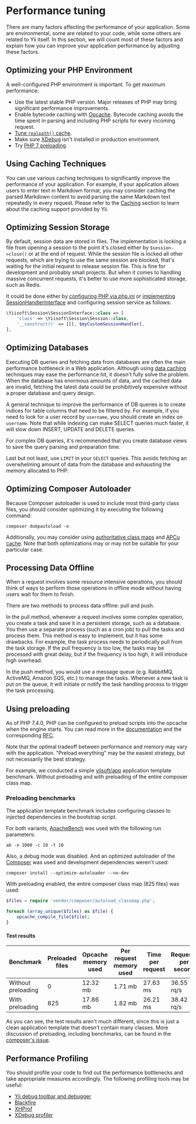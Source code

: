# Performance tuning

There are many factors affecting the performance of your application. Some are environmental, some are related 
to your code, while some others are related to Yii itself. In this section, we will count most of these
factors and explain how you can improve your application performance by adjusting these factors.


## Optimizing your PHP Environment <span id="optimizing-php"></span>

A well-configured PHP environment is important. To get maximum performance:

- Use the latest stable PHP version. Major releases of PHP may bring significant performance improvements.
- Enable bytecode caching with [Opcache](https://secure.php.net/opcache). 
  Bytecode caching avoids the time spent in parsing and including PHP scripts for every incoming request.
- [Tune `realpath()` cache](https://github.com/samdark/realpath_cache_tuner).
- Make sure [XDebug](https://xdebug.org/) isn't installed in production environment.
- Try [PHP 7 preloading](https://wiki.php.net/rfc/preload).

## Using Caching Techniques <span id="using-caching"></span>

You can use various caching techniques to significantly improve the performance of your application. For example,
if your application allows users to enter text in Markdown format, you may consider caching the parsed Markdown
content to avoid parsing the same Markdown text repeatedly in every request. Please refer to 
the [Caching](../caching/overview.md) section to learn about the caching support provided by Yii.


## Optimizing Session Storage <span id="optimizing-session"></span>

By default, session data are stored in files. The implementation is locking a file from opening a session to the point it's
closed either by `$session->close()` or at the end of request.
While the session file is locked all other requests, which are trying to use the same session are blocked, that's waiting for the
initial request to release session file. This is fine for development and probably small projects. But when it comes 
to handling massive concurrent requests, it's better to use more sophisticated storage, such as Redis.

It could be done either by [configuring PHP via php.ini](https://www.digitalocean.com/community/tutorials/how-to-set-up-a-redis-server-as-a-session-handler-for-php-on-ubuntu-14-04)
or [implementing SessionHandlerInterface](https://www.sitepoint.com/saving-php-sessions-in-redis/) and configuring
session service as follows:

```php
\Yiisoft\Session\SessionInterface::class => [
    'class' => \Yiisoft\Session\Session::class,
    '__construct()' => [[], $myCustomSessionHandler],
],
```

## Optimizing Databases <span id="optimizing-databases"></span>

Executing DB queries and fetching data from databases are often the main performance bottleneck in
a Web application. Although using [data caching](../caching/data.md) techniques may ease the performance hit,
it doesn't fully solve the problem. When the database has enormous amounts of data, and the cached data are invalid, 
fetching the latest data could be prohibitively expensive without a proper database and query design.

A general technique to improve the performance of DB queries is to create indices for table columns that
need to be filtered by. For example, if you need to look for a user record by `username`, you should create an index
on `username`. Note that while indexing can make SELECT queries much faster, it will slow down INSERT, UPDATE and DELETE queries.

For complex DB queries, it's recommended that you create database views to save the query parsing and preparation time.

Last but not least, use `LIMIT` in your `SELECT` queries. This avoids fetching an overwhelming amount of data from the database
and exhausting the memory allocated to PHP.


## Optimizing Composer Autoloader <span id="optimizing-autoloader"></span>

Because Composer autoloader is used to include most third-party class files, you should consider optimizing it
by executing the following command:

```
composer dumpautoload -o
```

Additionally, you may consider using
[authoritative class maps](https://getcomposer.org/doc/articles/autoloader-optimization.md#optimization-level-2-a-authoritative-class-maps)
and [APCu cache](https://getcomposer.org/doc/articles/autoloader-optimization.md#optimization-level-2-b-apcu-cache).
Note that both optimizations may or may not be suitable for your particular case.


## Processing Data Offline <span id="processing-data-offline"></span>

When a request involves some resource intensive operations, you should think of ways to perform those operations
in offline mode without having users wait for them to finish.

There are two methods to process data offline: pull and push. 

In the pull method, whenever a request involves some complex operation, you create a task and save it in a persistent 
storage, such as a database. You then use a separate process (such as a cron job) to pull the tasks and process them.
This method is easy to implement, but it has some drawbacks. For example, the task process needs to periodically pull
from the task storage. If the pull frequency is too low, the tasks may be processed with great delay, but if the frequency
is too high, it will introduce high overhead.

In the push method, you would use a message queue (e.g. RabbitMQ, ActiveMQ, Amazon SQS, etc.) to manage the tasks. 
Whenever a new task is put on the queue, it will initiate or notify the task handling process to trigger the task processing.

## Using preloading

As of PHP 7.4.0, PHP can be configured to preload scripts into the opcache when the engine starts.
You can read more in the [documentation](https://www.php.net/manual/en/opcache.preloading.php)
and the corresponding [RFC](https://wiki.php.net/rfc/preload).

Note that the optimal tradeoff between performance and memory may vary with the application. "Preload everything"
may be the easiest strategy, but not necessarily the best strategy.

For example, we conducted a simple [yiisoft/app](https://github.com/yiisoft/app) application template benchmark.
Without preloading and with preloading of the entire composer class map.

### Preloading benchmarks

The application template benchmark includes configuring classes to injected dependencies in the bootstrap script.

For both variants, [ApacheBench](https://httpd.apache.org/docs/2.4/programs/ab.html)
was used with the following run parameters:

```shell
ab -n 1000 -c 10 -t 10
```

Also, a debug mode was disabled. And an optimized autoloader of the [Composer](https://getcomposer.org) was used
and development dependencies weren't used:

```shell
composer install --optimize-autoloader --no-dev
```

With preloading enabled, the entire composer class map (825 files) was used:

```php
$files = require 'vendor/composer/autoload_classmap.php';

foreach (array_unique($files) as $file) {
    opcache_compile_file($file);
}
```

#### Test results

| Benchmark          | Preloaded files | Opcache memory used | Per request memory used | Time per request | Requests per second |
|--------------------|-----------------|---------------------|-------------------------|------------------|---------------------|
| Without preloading | 0               | 12.32 mb            | 1.71 mb                 | 27.63 ms         | 36.55 rq/s          |
| With preloading    | 825             | 17.86 mb            | 1.82 mb                 | 26.21 ms         | 38.42 rq/s          |

As you can see, the test results aren't much different, since this is just a clean application template
that doesn't contain many classes. More discussion of preloading, including benchmarks,
can be found in the [composer's issue](https://github.com/composer/composer/issues/7777).

## Performance Profiling <span id="performance-profiling"></span>

You should profile your code to find out the performance bottlenecks and take appropriate measures accordingly.
The following profiling tools may be useful:

- [Yii debug toolbar and debugger](https://github.com/yiisoft/yii2-debug/blob/master/docs/guide/README.md)
- [Blackfire](https://blackfire.io/)
- [XHProf](https://secure.php.net/manual/en/book.xhprof.php)
- [XDebug profiler](https://xdebug.org/docs/profiler)
